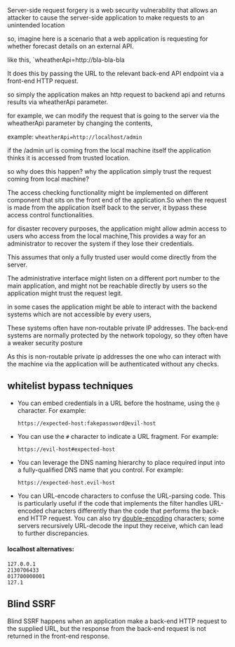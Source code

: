 Server-side request forgery is a web security vulnerability that allows an attacker to cause the server-side application to make requests to an unintended location

so, imagine here is a scenario that a web application is requesting for whether forecast details on an external API.

like this,
`wheatherApi=http://bla-bla-bla

It does this by passing the URL to the relevant back-end API endpoint via a front-end HTTP request.

so simply the application makes an http request to backend api and returns results via wheatherApi parameter.

for example, we can modify the request that is going to the server via the wheatherApi parameter by changing the contents,

example:
`wheatherApi=http://localhost/admin`

if the /admin url is coming from the local machine itself the application thinks it is accessed from trusted location.

so why does this happen? why the application simply trust the request coming from local machine?

The access checking functionality might be implemented on different component that sits on the front end of the application.So when the request is made from the application itself back to the server, it bypass these access control functionalities.


for disaster recovery purposes, the application might allow admin access to users who access from the local machine,This provides a way for an administrator to recover the system if they lose their credentials. 

This assumes that only a fully trusted user would come directly from the server.

The administrative interface might listen on a different port number to the main application, and might not be reachable directly by users so the application might trust the request legit.


in some cases the application might be able to interact with the backend systems which are not accessible by every users,

These systems often have non-routable private IP addresses. The back-end systems are normally protected by the network topology, so they often have a weaker security posture

As this is non-routable private ip addresses the one who can interact with the machine via the application will be authenticated without any checks.


## whitelist bypass techniques

- You can embed credentials in a URL before the hostname, using the `@` character. For example:
    
    `https://expected-host:fakepassword@evil-host`
    
- You can use the `#` character to indicate a URL fragment. For example:
    
    `https://evil-host#expected-host`
    
- You can leverage the DNS naming hierarchy to place required input into a fully-qualified DNS name that you control. For example:
    
    `https://expected-host.evil-host`
    
- You can URL-encode characters to confuse the URL-parsing code. This is particularly useful if the code that implements the filter handles URL-encoded characters differently than the code that performs the back-end HTTP request. You can also try [double-encoding](https://portswigger.net/web-security/essential-skills/obfuscating-attacks-using-encodings#obfuscation-via-double-url-encoding) characters; some servers recursively URL-decode the input they receive, which can lead to further discrepancies.

#### localhost alternatives:
```
127.0.0.1
2130706433
017700000001
127.1
```



## Blind SSRF
Blind SSRF happens when an application make a  back-end HTTP request to the supplied URL, but the response from the back-end request is not returned in the front-end response.

